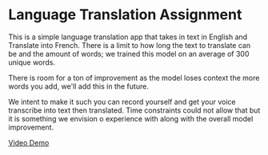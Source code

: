 # Language Translation Assignment

This is a simple language translation app that takes in text in English and Translate into French.
There is a limit to how long the text to translate can be and the amount of words; we trained this model on an average of 300 unique words.

There is room for a ton of improvement as the model loses context the more words you add, we'll add this in the future.

We intent to make it such you can record yourself and get your voice transcribe into text then translated. Time constraints could not allow that but it is something we envision o experience with along with the overall model improvement.

[Video Demo]()